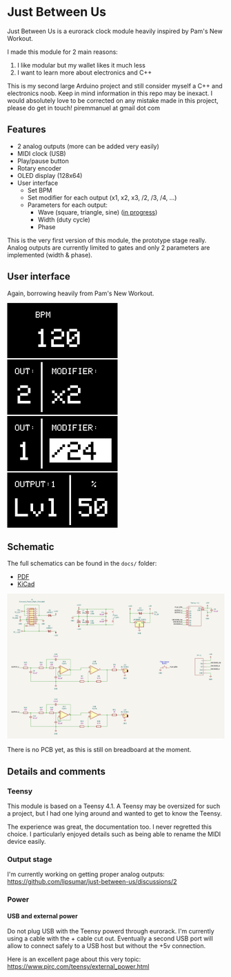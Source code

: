 # Just Between Us

Just Between Us is a eurorack clock module heavily inspired by Pam's New Workout.

I made this module for 2 main reasons:

1. I like modular but my wallet likes it much less
2. I want to learn more about electronics and C++

This is my second large Arduino project and still consider myself a C++ and electronics noob. Keep in mind information in this repo may be inexact. I would absolutely love to be corrected on any mistake made in this project, please do get in touch! piremmanuel at gmail dot com

## Features

- 2 analog outputs (more can be added very easily)
- MIDI clock (USB)
- Play/pause button
- Rotary encoder
- OLED display (128x64)
- User interface
  - Set BPM
  - Set modifier for each output (x1, x2, x3, /2, /3, /4, ...)
  - Parameters for each output:
    - Wave (square, triangle, sine) ([in progress](https://github.com/lipsumar/just-between-us/discussions/2))
    - Width (duty cycle)
    - Phase

This is the very first version of this module, the prototype stage really. Analog outputs are currently limited to gates and only 2 parameters are implemented (width & phase).

## User interface

Again, borrowing heavily from Pam's New Workout.

![UI - bpm](./docs/assets/UI-bpm.png)
![UI - modifier](./docs/assets/UI-modifier.png)
![UI - modifier edit](./docs/assets/UI-modifier-edit.png)
![UI - parameter](./docs/assets/UI-parameter.png)

## Schematic

The full schematics can be found in the `docs/` folder:

- [PDF](./docs/schematic.pdf)
- [KiCad](./docs/JustBetweenUs.kicad_sch)

![Full Schematic](./docs/assets/schematic.png)

There is no PCB yet, as this is still on breadboard at the moment.

## Details and comments

### Teensy

This module is based on a Teensy 4.1. A Teensy may be oversized for such a project, but I had one lying around and wanted to get to know the Teensy.

The experience was great, the documentation too. I never regretted this choice. I particularly enjoyed details such as being able to rename the MIDI device easily.

### Output stage

I'm currently working on getting proper analog outputs: https://github.com/lipsumar/just-between-us/discussions/2

### Power

#### USB and external power

Do not plug USB with the Teensy powerd through eurorack. I'm currently using a cable with the + cable cut out. Eventually a second USB port will allow to connect safely to a USB host but without the +5v connection.

Here is an excellent page about this very topic: https://www.pjrc.com/teensy/external_power.html
